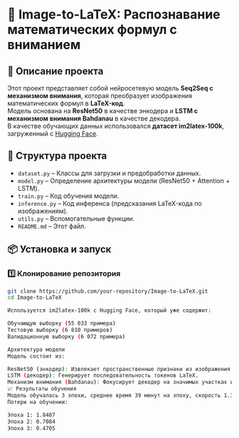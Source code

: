 # 📝 Image-to-LaTeX: Распознавание математических формул с вниманием

## 📌 Описание проекта

Этот проект представляет собой нейросетевую модель **Seq2Seq с механизмом внимания**, которая преобразует изображения математических формул в **LaTeX-код**.  
Модель основана на **ResNet50** в качестве энкодера и **LSTM с механизмом внимания Bahdanau** в качестве декодера.  
В качестве обучающих данных использовался **датасет im2latex-100k**, загруженный с [Hugging Face](https://huggingface.co/datasets/yuntian-deng/im2latex-100k).

## 📂 Структура проекта

- `dataset.py` – Классы для загрузки и предобработки данных.
- `model.py` – Определение архитектуры модели (ResNet50 + Attention + LSTM).
- `train.py` – Код обучения модели.
- `inference.py` – Код инференса (предсказания LaTeX-кода по изображениям).
- `utils.py` – Вспомогательные функции.
- `README.md` – Этот файл.

## 📦 Установка и запуск

### 1️⃣ **Клонирование репозитория**
```bash
git clone https://github.com/your-repository/Image-to-LaTeX.git
cd Image-to-LaTeX

Используется im2latex-100k с Hugging Face, который уже содержит:

Обучающую выборку (55 033 примера)
Тестовую выборку (6 810 примеров)
Валидационную выборку (6 072 примера)

Архитектура модели
Модель состоит из:

ResNet50 (энкодер): Извлекает пространственные признаки из изображения.
LSTM (декодер): Генерирует последовательность токенов LaTeX.
Механизм внимания (Bahdanau): Фокусирует декодер на значимых участках изображения.
📈 Результаты обучения
Модель обучалась 3 эпохи, среднее время 39 минут на эпоху, скорость 1.36 s/it.
Потери на обучении:

Эпоха 1: 1.8487
Эпоха 2: 0.7084
Эпоха 3: 0.4705

